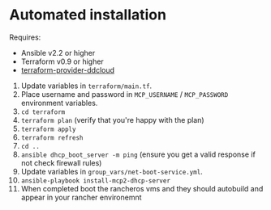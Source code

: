 # Automated installation

Requires:

* Ansible v2.2 or higher
* Terraform v0.9 or higher
* [terraform-provider-ddcloud](https://github.com/DimensionDataResearch/dd-cloud-compute-terraform/releases/download/v1.3.0-alpha3/terraform-provider-ddcloud.v1.3.0-alpha3.linux-amd64.zip)

1. Update variables in `terraform/main.tf`.
2. Place username and password in `MCP_USERNAME` / `MCP_PASSWORD` environment variables.
3. `cd terraform`
4. `terraform plan` (verify that you're happy with the plan)
5. `terraform apply`
6. `terraform refresh`
7. `cd ..`
8. `ansible dhcp_boot_server -m ping` (ensure you get a valid response if not check firewall rules)
9. Update variables in `group_vars/net-boot-service.yml`.
10. `ansible-playbook install-mcp2-dhcp-server`
11. When completed boot the rancheros vms and they should autobuild and appear in your rancher environemnt

